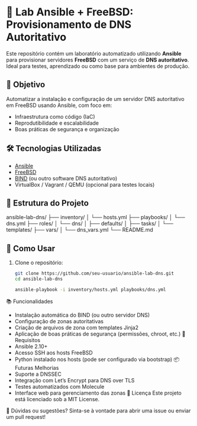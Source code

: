 # 🧪 Lab Ansible + FreeBSD: Provisionamento de DNS Autoritativo

Este repositório contém um laboratório automatizado utilizando **Ansible** para provisionar servidores **FreeBSD** com um serviço de **DNS autoritativo**. Ideal para testes, aprendizado ou como base para ambientes de produção.

## 📌 Objetivo

Automatizar a instalação e configuração de um servidor DNS autoritativo em FreeBSD usando Ansible, com foco em:

- Infraestrutura como código (IaC)
- Reprodutibilidade e escalabilidade
- Boas práticas de segurança e organização

## 🛠️ Tecnologias Utilizadas

- [Ansible](https://www.ansible.com/)
- [FreeBSD](https://www.freebsd.org/)
- [BIND](https://www.isc.org/bind/) (ou outro software DNS autoritativo)
- VirtualBox / Vagrant / QEMU (opcional para testes locais)

## 📁 Estrutura do Projeto
ansible-lab-dns/
├── inventory/
│   └── hosts.yml
├── playbooks/
│   └── dns.yml
├── roles/
│   └── dns/
│       ├── defaults/
│       ├── tasks/
│       └── templates/
├── vars/
│   └── dns_vars.yml
└── README.md

## 🚀 Como Usar

1. Clone o repositório:
   ```bash
   git clone https://github.com/seu-usuario/ansible-lab-dns.git
   cd ansible-lab-dns

   ansible-playbook -i inventory/hosts.yml playbooks/dns.yml

📚 Funcionalidades
-  Instalação automática do BIND (ou outro servidor DNS)
- Configuração de zonas autoritativas
- Criação de arquivos de zona com templates Jinja2
- Aplicação de boas práticas de segurança (permissões, chroot, etc.)
🧠 Requisitos
- Ansible 2.10+
- Acesso SSH aos hosts FreeBSD
- Python instalado nos hosts (pode ser configurado via bootstrap)
📦 Futuras Melhorias
- Suporte a DNSSEC
- Integração com Let’s Encrypt para DNS over TLS
- Testes automatizados com Molecule
- Interface web para gerenciamento das zonas
📄 Licença
Este projeto está licenciado sob a MIT License.

💬 Dúvidas ou sugestões? Sinta-se à vontade para abrir uma issue ou enviar um pull request!
